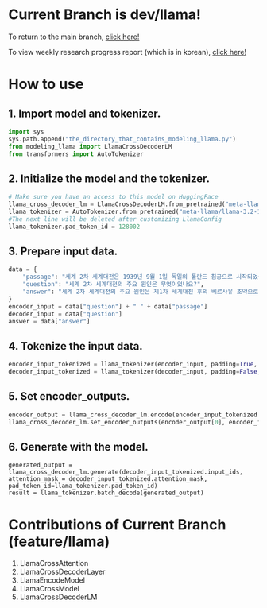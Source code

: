 # Current Branch is dev/llama!
To return to the main branch, [click here!](https://github.com/JakeFRCSE/CrossDecoder)

To view weekly research progress report (which is in korean), [click here!](https://crystal-air-942.notion.site/1a041c6bef1680e68685f7890655201b)

# How to use
## 1. Import model and tokenizer.
```python
import sys
sys.path.append("the_directory_that_contains_modeling_llama.py")
from modeling_llama import LlamaCrossDecoderLM
from transformers import AutoTokenizer
```
## 2. Initialize the model and the tokenizer.
```python
# Make sure you have an access to this model on HuggingFace
llama_cross_decoder_lm = LlamaCrossDecoderLM.from_pretrained("meta-llama/llama-3.2-1B")
llama_tokenizer = AutoTokenizer.from_pretrained("meta-llama/llama-3.2-1B")
#The next line will be deleted after customizing LlamaConfig
llama_tokenizer.pad_token_id = 128002
```
## 3. Prepare input data.
```python
data = {
    "passage": "세계 2차 세계대전은 1939년 9월 1일 독일의 폴란드 침공으로 시작되었습니다. 이 전쟁의 원인은 다양하며, 제1차 세계대전 후의 베르사유 조약으로 인한 독일의 불만, 경제 대공황으로 인한 세계적인 경제 위기, 그리고 나치 독일의 영토 확장 정책 등이 주요 요인으로 작용했습니다. 또한, 일본의 아시아 지역 확장 전략과 이탈리아의 지중해 패권 추구도 전쟁의 발발에 기여했습니다.",
    "question": "세계 2차 세계대전의 주요 원인은 무엇이었나요?",
    "answer": "세계 2차 세계대전의 주요 원인은 제1차 세계대전 후의 베르사유 조약으로 인한 독일의 불만, 경제 대공황으로 인한 세계적인 경제 위기, 나치 독일의 영토 확장 정책, 일본의 아시아 지역 확장 전략, 그리고 이탈리아의 지중해 패권 추구 등 여러 요인이 복합적으로 작용했습니다."
}
encoder_input = data["question"] + " " + data["passage"]
decoder_input = data["question"]
answer = data["answer"]
```
## 4. Tokenize the input data.
```python
encoder_input_tokenized = llama_tokenizer(encoder_input, padding=True, return_tensors="pt")
decoder_input_tokenized = llama_tokenizer(decoder_input, padding=False, return_tensors="pt")
```
## 5. Set encoder_outputs.
```python
encoder_output = llama_cross_decoder_lm.encode(encoder_input_tokenized.input_ids, encoder_input_tokenized.attention_mask)
llama_cross_decoder_lm.set_encoder_outputs(encoder_output[0], encoder_input_tokenized.attention_mask)
```
## 6. Generate with the model.
```
generated_output = llama_cross_decoder_lm.generate(decoder_input_tokenized.input_ids, attention_mask = decoder_input_tokenized.attention_mask, pad_token_id=llama_tokenizer.pad_token_id)
result = llama_tokenizer.batch_decode(generated_output)
```

# Contributions of Current Branch (feature/llama)
1. LlamaCrossAttention
2. LlamaCrossDecoderLayer
3. LlamaEncodeModel
4. LlamaCrossModel
5. LlamaCrossDecoderLM
